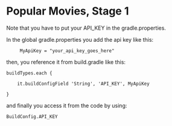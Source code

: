 # Popular Movies, Stage 1
Note that you have to put your API_KEY in the gradle.properties.

In the global gradle.properties you add the api key like this:

```
     MyApiKey = "your_api_key_goes_here"
```

then, you reference it from build.gradle like this:

```
buildTypes.each {

    it.buildConfigField 'String', 'API_KEY', MyApiKey
    
}
```

and finally you access it from the code by using:

```
BuildConfig.API_KEY
```
